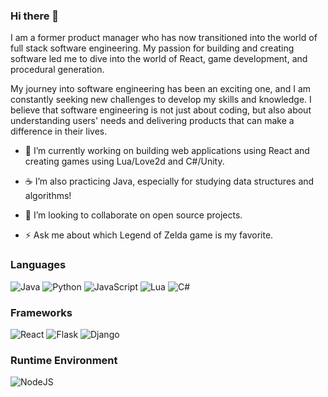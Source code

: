 ### Hi there 👋
I am a former product manager who has now transitioned into the world of full stack software engineering. My passion for building and creating software led me to dive into the world of React, game development, and procedural generation.

My journey into software engineering has been an exciting one, and I am constantly seeking new challenges to develop my skills and knowledge. I believe that software engineering is not just about coding, but also about understanding users' needs and delivering products that can make a difference in their lives.


- 👾 I’m currently working on building web applications using React and creating games using Lua/Love2d and C#/Unity.

- ☕ I’m also practicing Java, especially for studying data structures and algorithms!

- 🤝 I’m looking to collaborate on open source projects.

- ⚡ Ask me about which Legend of Zelda game is my favorite.



### Languages
![Java](https://img.shields.io/badge/java-%23ED8B00.svg?style=for-the-badge&logo=openjdk&logoColor=white)
![Python](https://img.shields.io/badge/python-3670A0?style=for-the-badge&logo=python&logoColor=ffdd54)
![JavaScript](https://img.shields.io/badge/javascript-%23323330.svg?style=for-the-badge&logo=javascript&logoColor=%23F7DF1E)
![Lua](https://img.shields.io/badge/lua-%232C2D72.svg?style=for-the-badge&logo=lua&logoColor=white)
![C#](https://img.shields.io/badge/c%23-%23239120.svg?style=for-the-badge&logo=c-sharp&logoColor=white)

### Frameworks
![React](https://img.shields.io/badge/react-%2320232a.svg?style=for-the-badge&logo=react&logoColor=%2361DAFB)
![Flask](https://img.shields.io/badge/flask-%23000.svg?style=for-the-badge&logo=flask&logoColor=white)
![Django](https://img.shields.io/badge/django-%23092E20.svg?style=for-the-badge&logo=django&logoColor=white)

### Runtime Environment
![NodeJS](https://img.shields.io/badge/node.js-6DA55F?style=for-the-badge&logo=node.js&logoColor=white)

